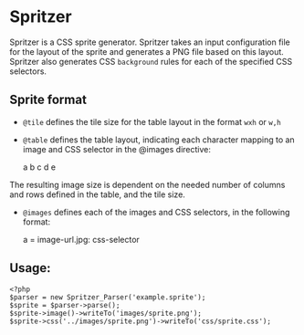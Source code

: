 # Spritzer #

Spritzer is a CSS sprite generator. Spritzer takes an input configuration file for the layout of the sprite and generates a
PNG file based on this layout. Spritzer also generates CSS `background` rules for each of the specified CSS selectors.

## Sprite format ##

* `@tile` defines the tile size for the table layout in the format `wxh` or `w,h`
* `@table` defines the table layout, indicating each character mapping to an image and CSS selector in the @images directive:

    a
    b
                c
                d
                e

The resulting image size is dependent on the needed number of columns and rows defined in the table, and the tile size.

* `@images` defines each of the images and CSS selectors, in the following format:

    a = image-url.jpg: css-selector

## Usage: ##

    <?php
    $parser = new Spritzer_Parser('example.sprite');
    $sprite = $parser->parse();
    $sprite->image()->writeTo('images/sprite.png');
    $sprite->css('../images/sprite.png')->writeTo('css/sprite.css');
    

